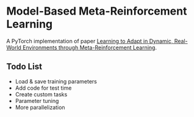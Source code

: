 # Model-Based Meta-Reinforcement Learning
A PyTorch implementation of paper [Learning to Adapt in Dynamic, Real-World Environments through Meta-Reinforcement Learning](https://arxiv.org/pdf/1803.11347.pdf).

## Todo List
- Load & save training parameters
- Add code for test time
- Create custom tasks
- Parameter tuning
- More parallelization

